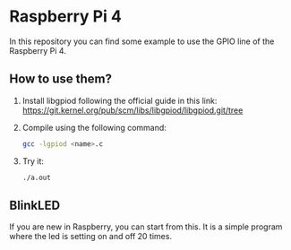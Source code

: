 # Raspberry Pi 4

In this repository you can find some example to use the GPIO line of the Raspberry Pi 4.

## How to use them?

1.  Install libgpiod following the official guide in this link: <a href="https://git.kernel.org/pub/scm/libs/libgpiod/libgpiod.git/tree" target="_blank">https://git.kernel.org/pub/scm/libs/libgpiod/libgpiod.git/tree</a>

2. Compile using the following command:

   ```bash
   gcc -lgpiod <name>.c
   ```

3. Try it:
   
   ```bash
   ./a.out
   ```
## BlinkLED

If you are new in Raspberry, you can start from this. It is a simple program where the led is setting on and off 20 times. 
